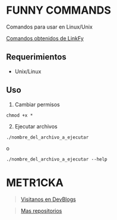 # FUNNY COMMANDS

Comandos para usar en Linux/Unix

[Comandos obtenidos de LinkFy](https://youtube.com/shorts/MyLLFjJHfmQ?feature=share "YouTube")

## Requerimientos

- Unix/Linux

## Uso

1. Cambiar permisos

~~~console
chmod +x *
~~~

2. Ejecutar archivos

~~~console
./nombre_del_archivo_a_ejecutar
~~~

o

~~~console
./nombre_del_archivo_a_ejecutar --help
~~~

# **METR1CKA**

> [Visitanos en DevBlogs](https://metr1cka.github.io "Pagina web")

> [Mas repositorios](https://github.com/METR1CKA?tab=repositories "Mi perfil")
